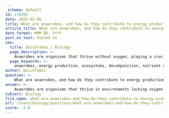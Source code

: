 ```yaml
---
_schema: default
id: 170355
date: 2025-02-06
title: What are anaerobes, and how do they contribute to energy production in ecosystems?
article_title: What are anaerobes, and how do they contribute to energy production in ecosystems?
date_format: MMM DD, YYYY
post_on_text: Posted on
seo:
  title: QuickTakes | Biology
  page_description: >-
    Anaerobes are organisms that thrive without oxygen, playing a crucial role in energy production through decomposition, nutrient cycling, and fermentation, which supports ecosystem health and sustainability.
  page_keywords: >-
    anaerobes, energy production, ecosystems, decomposition, nutrient cycling, fermentation, renewable energy, biogas, anaerobic respiration, organic matter
author: QuickTakes
question: >-
    What are anaerobes, and how do they contribute to energy production in ecosystems?
answer: >-
    Anaerobes are organisms that thrive in environments lacking oxygen and rely on anaerobic respiration to generate energy. This process allows them to survive and function in conditions where aerobic organisms cannot. Anaerobes play a vital role in ecosystems, particularly in the decomposition of organic matter and nutrient cycling.\n\n### Contribution to Energy Production in Ecosystems\n\n1. **Decomposition**: Anaerobes are essential decomposers in ecosystems. They break down organic matter, such as dead plants and animals, returning valuable nutrients to the soil. This process enriches the soil, promoting plant growth and maintaining ecosystem health.\n\n2. **Nutrient Cycling**: By decomposing organic materials, anaerobes facilitate the recycling of nutrients. They convert complex organic compounds into simpler substances, making nutrients available for uptake by plants. This is crucial for sustaining the productivity of ecosystems.\n\n3. **Fermentation**: Many anaerobes, such as certain bacteria and yeast, engage in fermentation, a type of anaerobic respiration. During fermentation, they convert sugars into energy, producing byproducts like carbon dioxide and alcohol. This process is not only important for energy production in anaerobic environments but also has practical applications in food production, such as in bread-making and brewing.\n\n4. **Renewable Energy Source**: The waste products generated by anaerobes during decomposition and fermentation can be harnessed as renewable energy sources. For example, biogas, which is produced from the anaerobic digestion of organic materials, can be used as a sustainable energy source.\n\n5. **Backup Energy Source**: In multicellular organisms, anaerobic respiration can act as a backup energy source when oxygen levels are low. For instance, during intense physical activity, human muscles may switch to anaerobic respiration to meet energy demands, producing lactic acid as a byproduct.\n\nIn summary, anaerobes are crucial for energy production in ecosystems through their roles in decomposition, nutrient cycling, fermentation, and as a backup energy source. Their activities not only support the energy flow within ecosystems but also contribute to the overall health and sustainability of the environment.
subject: Biology
file_name: what-are-anaerobes-and-how-do-they-contribute-to-energy-production-in-ecosystems.md
url: /learn/biology/questions/what-are-anaerobes-and-how-do-they-contribute-to-energy-production-in-ecosystems
score: -1.0
---
```


&nbsp;